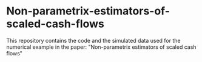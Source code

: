 # Non-parametrix-estimators-of-scaled-cash-flows
 This repository contains the code and the simulated data used for the numerical example in the paper: "Non-parametrix estimators of scaled cash flows" 
